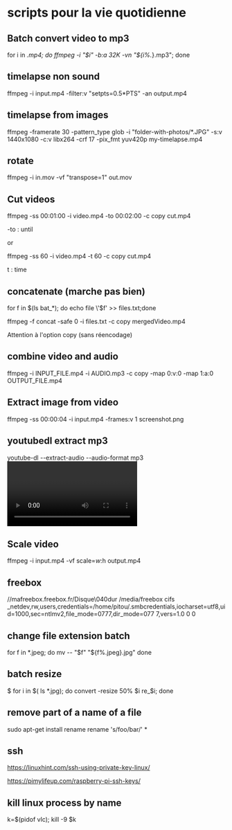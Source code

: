 # scripts pour la vie quotidienne

## Batch convert video to mp3 

for i in *.mp4; do ffmpeg -i "$i" -b:a 32K -vn "${i%.*}.mp3"; done

## timelapse non sound
ffmpeg -i input.mp4 -filter:v "setpts=0.5*PTS" -an output.mp4


## timelapse from images
ffmpeg -framerate 30 -pattern_type glob -i "folder-with-photos/*.JPG" -s:v 1440x1080 -c:v libx264 -crf 17 -pix_fmt yuv420p my-timelapse.mp4

## rotate 
ffmpeg -i in.mov -vf "transpose=1" out.mov

## Cut videos
ffmpeg -ss 00:01:00 -i video.mp4 -to 00:02:00 -c copy cut.mp4

-to : until 

or

ffmpeg -ss 60 -i video.mp4 -t 60 -c copy cut.mp4 

t : time

## concatenate (marche pas bien)
for f in $(ls bat_*); do echo file \'$f\' >> files.txt;done

ffmpeg -f concat -safe 0 -i files.txt -c copy mergedVideo.mp4

Attention à l'option copy (sans réencodage)


## combine video and audio

ffmpeg -i INPUT_FILE.mp4 -i AUDIO.mp3 -c copy -map 0\:v\:0 -map 1\:a\:0 OUTPUT_FILE.mp4

## Extract image from video
ffmpeg -ss 00:00:04 -i input.mp4 -frames:v 1 screenshot.png


## youtubedl extract mp3

youtube-dl --extract-audio --audio-format mp3 <video URL>
  
## Scale video
  
  ffmpeg -i input.mp4 -vf scale=$w:$h <encoding-parameters> output.mp4
  
  ## freebox
  
  //mafreebox.freebox.fr/Disque\040dur /media/freebox cifs _netdev,rw,users,credentials=/home/pitou/.smbcredentials,iocharset=utf8,uid=1000,sec=ntlmv2,file_mode=0777,dir_mode=077
7,vers=1.0 0 0

## change file extension batch
  for f in *.jpeg; do
    mv -- "$f" "${f%.jpeg}.jpg"
done

  ## batch resize
  $ for i in $( ls *.jpg); do convert -resize 50% $i re_$i; done
 ## remove part of a name of a file
   sudo apt-get install rename
  rename 's/foo/bar/' *
  
  
  ## ssh
  https://linuxhint.com/ssh-using-private-key-linux/
  
  https://pimylifeup.com/raspberry-pi-ssh-keys/
  
  
  ## kill linux process by name
   k=$(pidof vlc); kill -9 $k

